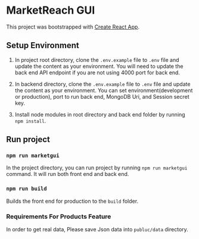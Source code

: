 # MarketReach GUI 

This project was bootstrapped with [Create React App](https://github.com/facebook/create-react-app).

## Setup Environment

1. In project root directory, clone the `.env.example` file to `.env` file and update the content as your environment. You will need to update the back end API endpoint if you are not using 4000 port for back end.

2. In backend directory, clone the `.env.example` file to `.env` file and update the content as your environment. You can set environment(development or production), port to run back end, MongoDB Uri, and Session secret key.

3. Install node modules in root directory and back end folder by running `npm install`.


## Run project

### `npm run marketgui`

In the project directory, you can run project by running `npm run marketgui` command. It will run both front end and back end.

### `npm run build`

Builds the front end for production to the `build` folder.

### Requirements For Products Feature
In order to get real data, Please save Json data into `publuc/data` directory.
